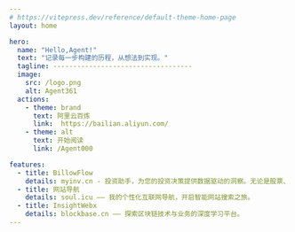 ```yaml
---
# https://vitepress.dev/reference/default-theme-home-page
layout: home

hero:
  name: "Hello,Agent!"
  text: "记录每一步构建的历程，从想法到实现。"
  tagline: -----------------------------------
  image:
    src: /logo.png
    alt: Agent361
  actions:
    - theme: brand
      text: 阿里云百炼
      link:  https://bailian.aliyun.com/
    - theme: alt
      text: 开始阅读
      link: /Agent000

features:
  - title: BillowFlow
    details: myinv.cn - 投资助手，为您的投资决策提供数据驱动的洞察。无论是股票、债券还是加密货币，我们都能帮助您做出明智的选择。 myinv.cn
  - title: 网站导航
    details: soul.icu —— 我的个性化互联网导航，开启智能网站搜索之旅。
  - title: InsightWebx
    details: blockbase.cn —— 探索区块链技术与业务的深度学习平台。
---
```


